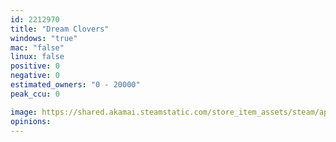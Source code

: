 ```yaml
---
id: 2212970
title: "Dream Clovers"
windows: "true"
mac: "false"
linux: false
positive: 0
negative: 0
estimated_owners: "0 - 20000"
peak_ccu: 0

image: https://shared.akamai.steamstatic.com/store_item_assets/steam/apps/2212970/header.jpg?t=1669259678
opinions:
---
```

